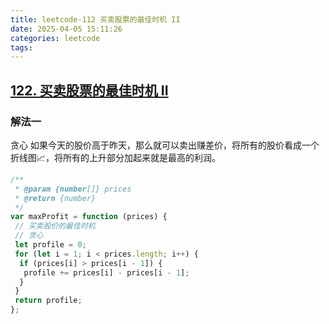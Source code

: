 ```yaml
---
title: leetcode-112 买卖股票的最佳时机 II
date: 2025-04-05 15:11:26
categories: leetcode
tags:
---
```

## [122. 买卖股票的最佳时机 II](https://leetcode.cn/problems/best-time-to-buy-and-sell-stock-ii/description/)

### 解法一

贪心
如果今天的股价高于昨天，那么就可以卖出赚差价，将所有的股价看成一个折线图📈，将所有的上升部分加起来就是最高的利润。

```js
/**
 * @param {number[]} prices
 * @return {number}
 */
var maxProfit = function (prices) {
 // 买卖股价的最佳时机
 // 贪心
 let profile = 0;
 for (let i = 1; i < prices.length; i++) {
  if (prices[i] > prices[i - 1]) {
   profile += prices[i] - prices[i - 1];
  }
 }
 return profile;
};
```

